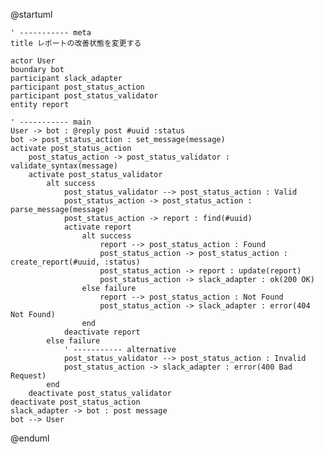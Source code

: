 @startuml

    ' ----------- meta
    title レポートの改善状態を変更する

    actor User
    boundary bot
    participant slack_adapter
    participant post_status_action
    participant post_status_validator
    entity report

    ' ----------- main
    User -> bot : @reply post #uuid :status
    bot -> post_status_action : set_message(message)
    activate post_status_action
        post_status_action -> post_status_validator : validate_syntax(message)
        activate post_status_validator
            alt success
                post_status_validator --> post_status_action : Valid
                post_status_action -> post_status_action : parse_message(message)
                post_status_action -> report : find(#uuid)
                activate report
                    alt success
                        report --> post_status_action : Found
                        post_status_action -> post_status_action : create_report(#uuid, :status)
                        post_status_action -> report : update(report)
                        post_status_action -> slack_adapter : ok(200 OK)
                    else failure
                        report --> post_status_action : Not Found
                        post_status_action -> slack_adapter : error(404 Not Found)
                    end
                deactivate report
            else failure
                ' ----------- alternative
                post_status_validator --> post_status_action : Invalid
                post_status_action -> slack_adapter : error(400 Bad Request)
            end
        deactivate post_status_validator
    deactivate post_status_action
    slack_adapter -> bot : post message
    bot --> User

@enduml
